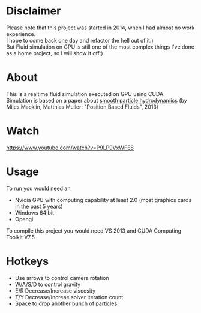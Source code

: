 Disclaimer
========================
Please note that this project was started in 2014, when I had almost no work experience.   
I hope to come back one day and refactor the hell out of it:)   
But Fluid simulation on GPU is still one of the most complex things I've done as a home project, so I will show it off:)

About
========================
This is a realtime fluid simulation executed on GPU using CUDA.   
Simulation is based on a paper about [smooth particle hydrodynamics](http://mmacklin.com/pbf_sig_preprint.pdf) (by Miles Macklin, Matthias Muller: "Position Based Fluids", 2013)

Watch
========================
https://www.youtube.com/watch?v=P9LP9VxWFE8

Usage
========================
To run you would need an 
- Nvidia GPU with computing capability at least 2.0 (most graphics cards in the past 5 years)
- Windows 64 bit
- Opengl

To compile this project you would need VS 2013 and CUDA Computing Toolkit V7.5

Hotkeys
========================
- Use arrows to control camera rotation
- W/A/S/D to control gravity
- E/R Decrease/Increase viscosity
- T/Y Decrease/Increae solver iteration count
- Space to drop another bunch of particles
